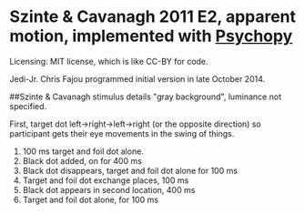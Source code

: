 Szinte & Cavanagh 2011 E2, apparent motion, implemented with [Psychopy](https://github.com/psychopy/psychopy)
============================
Licensing: MIT license, which is like CC-BY for code.

Jedi-Jr. Chris Fajou programmed initial version in late October 2014.

##Szinte & Cavanagh stimulus details
"gray background", luminance not specified.

First, target dot left->right->left->right (or the opposite direction) so participant gets their eye movements in the swing of things.

1. 100 ms target and foil dot alone.
2. Black dot added, on for 400 ms
3. Black dot disappears, target and foil dot alone for 100 ms
4. Target and foil dot exchange places, 100 ms
5. Black dot appears in second location, 400 ms
6. Target and foil dot alone, for 100 ms